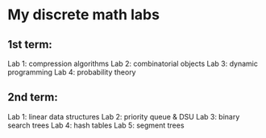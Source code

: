 My discrete math labs
==================
1st term:
---------
Lab 1: compression algorithms
Lab 2: combinatorial objects
Lab 3: dynamic programming
Lab 4: probability theory

2nd term:
---------
Lab 1: linear data structures
Lab 2: priority queue & DSU
Lab 3: binary search trees
Lab 4: hash tables
Lab 5: segment trees
